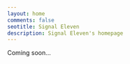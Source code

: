 ```yaml
---
layout: home
comments: false
seotitle: Signal Eleven
description: Signal Eleven's homepage
---
```


Coming soon...
